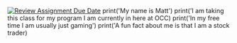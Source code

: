 [![Review Assignment Due Date](https://classroom.github.com/assets/deadline-readme-button-24ddc0f5d75046c5622901739e7c5dd533143b0c8e959d652212380cedb1ea36.svg)](https://classroom.github.com/a/wYTSQD-l)
print('My name is Matt')
print('I am taking this class for my program I am currently in here at OCC)
print('In my free time I am usually just gaming')
print('A fun fact about me is that I am a stock trader)